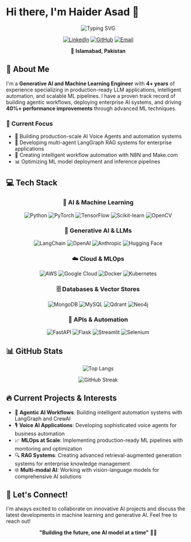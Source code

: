 # Hi there, I'm Haider Asad 👋

<div align="center">

![Typing SVG](https://readme-typing-svg.herokuapp.com?font=Fira+Code&size=30&duration=3000&pause=1000&color=2E9EF7&center=true&vCenter=true&width=600&lines=Generative+AI+Engineer;Machine+Learning+Specialist;LLM+Applications+Developer;AI+Automation+Expert)

[![LinkedIn](https://img.shields.io/badge/-LinkedIn-0077B5?style=for-the-badge&logo=linkedin&logoColor=white)](https://linkedin.com/in/haider-asad-9b6922102/)
[![GitHub](https://img.shields.io/badge/-GitHub-181717?style=for-the-badge&logo=github&logoColor=white)](https://github.com/haiderasad)
[![Email](https://img.shields.io/badge/-Email-D14836?style=for-the-badge&logo=gmail&logoColor=white)](mailto:haiderasadbhutta@gmail.com)

📍 **Islamabad, Pakistan**

</div>

## 🚀 About Me

I'm a **Generative AI and Machine Learning Engineer** with **4+ years** of experience specializing in production-ready LLM applications, intelligent automation, and scalable ML pipelines. I have a proven track record of building agentic workflows, deploying enterprise AI systems, and driving **40%+ performance improvements** through advanced ML techniques.

### 🎯 Current Focus
- 🤖 Building production-scale AI Voice Agents and automation systems
- 🧠 Developing multi-agent LangGraph RAG systems for enterprise applications  
- 🔄 Creating intelligent workflow automation with N8N and Make.com
- 📊 Optimizing ML model deployment and inference pipelines

## 💻 Tech Stack

<div align="center">

### 🧠 AI & Machine Learning
![Python](https://img.shields.io/badge/-Python-3776AB?style=flat-square&logo=python&logoColor=white)
![PyTorch](https://img.shields.io/badge/-PyTorch-EE4C2C?style=flat-square&logo=pytorch&logoColor=white)
![TensorFlow](https://img.shields.io/badge/-TensorFlow-FF6F00?style=flat-square&logo=tensorflow&logoColor=white)
![Scikit-learn](https://img.shields.io/badge/-Scikit--learn-F7931E?style=flat-square&logo=scikit-learn&logoColor=white)
![OpenCV](https://img.shields.io/badge/-OpenCV-5C3EE8?style=flat-square&logo=opencv&logoColor=white)

### 🤖 Generative AI & LLMs  
![LangChain](https://img.shields.io/badge/-LangChain-1C3C3C?style=flat-square&logo=chainlink&logoColor=white)
![OpenAI](https://img.shields.io/badge/-OpenAI-412991?style=flat-square&logo=openai&logoColor=white)
![Anthropic](https://img.shields.io/badge/-Anthropic-CD5C08?style=flat-square&logo=anthropic&logoColor=white)
![Hugging Face](https://img.shields.io/badge/-Hugging%20Face-FFD21E?style=flat-square&logo=huggingface&logoColor=black)

### ☁️ Cloud & MLOps
![AWS](https://img.shields.io/badge/-AWS-232F3E?style=flat-square&logo=amazon-aws&logoColor=white)
![Google Cloud](https://img.shields.io/badge/-Google%20Cloud-4285F4?style=flat-square&logo=google-cloud&logoColor=white)
![Docker](https://img.shields.io/badge/-Docker-2496ED?style=flat-square&logo=docker&logoColor=white)
![Kubernetes](https://img.shields.io/badge/-Kubernetes-326CE5?style=flat-square&logo=kubernetes&logoColor=white)

### 🗄️ Databases & Vector Stores
![MongoDB](https://img.shields.io/badge/-MongoDB-47A248?style=flat-square&logo=mongodb&logoColor=white)
![MySQL](https://img.shields.io/badge/-MySQL-4479A1?style=flat-square&logo=mysql&logoColor=white)
![Qdrant](https://img.shields.io/badge/-Qdrant-DC382C?style=flat-square&logo=qdrant&logoColor=white)
![Neo4j](https://img.shields.io/badge/-Neo4j-008CC1?style=flat-square&logo=neo4j&logoColor=white)

### 🔧 APIs & Automation
![FastAPI](https://img.shields.io/badge/-FastAPI-009688?style=flat-square&logo=fastapi&logoColor=white)
![Flask](https://img.shields.io/badge/-Flask-000000?style=flat-square&logo=flask&logoColor=white)
![Streamlit](https://img.shields.io/badge/-Streamlit-FF4B4B?style=flat-square&logo=streamlit&logoColor=white)
![Selenium](https://img.shields.io/badge/-Selenium-43B02A?style=flat-square&logo=selenium&logoColor=white)

</div>


## 📊 GitHub Stats

<div align="center">

<!-- ![Haider's GitHub stats](https://github-readme-stats.vercel.app/api?username=haiderasad&show_icons=true&theme=tokyonight&hide_border=true&count_private=true) -->

![Top Langs](https://github-readme-stats.vercel.app/api/top-langs/?username=haiderasad&layout=compact&theme=tokyonight&hide_border=true)

![GitHub Streak](https://github-readme-streak-stats.herokuapp.com/?user=haiderasad&theme=tokyonight&hide_border=true)

</div>


## 🔥 Current Projects & Interests

- 🚀 **Agentic AI Workflows**: Building intelligent automation systems with LangGraph and CrewAI
- 🎙️ **Voice AI Applications**: Developing sophisticated voice agents for business automation
- 📈 **MLOps at Scale**: Implementing production-ready ML pipelines with monitoring and optimization
- 🔍 **RAG Systems**: Creating advanced retrieval-augmented generation systems for enterprise knowledge management
- 🌐 **Multi-modal AI**: Working with vision-language models for comprehensive AI solutions

## 💬 Let's Connect!

I'm always excited to collaborate on innovative AI projects and discuss the latest developments in machine learning and generative AI. Feel free to reach out!

<div align="center">

**"Building the future, one AI model at a time"** 🤖✨

